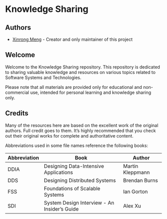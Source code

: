 # Knowledge Sharing

## Authors

- [Xinrong Meng](https://github.com/xinrong-meng) - Creator and only maintainer of this project

## Welcome

Welcome to the Knowledge Sharing repository. This repository is dedicated to sharing valuable knowledge and 
resources on various topics related to Software Systems and Technologies.

Please note that all materials are provided only for educational and non-commercial use, intended for personal 
learning and knowledge sharing only.

## Credits

Many of the resources here are based on the excellent work of the original authors. Full credit goes to them. It’s 
highly recommended that you check out their original works for complete and authoritative content.

Abbreviations used in some file names reference the following books:

| Abbreviation | Book | Author |
|--------------|----------|----------|
| DDIA         | Designing Data-Intensive Applications | Martin Kleppmann |
| DDS          | Designing Distributed Systems | Brendan Burns |
| FSS          | Foundations of Scalable Systems | Ian Gorton |
| SDI          | System Design Interview - An Insider’s Guide | Alex Xu |

